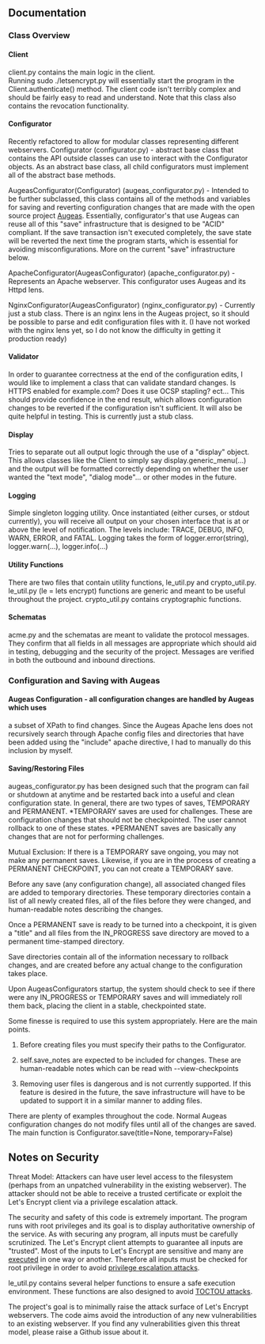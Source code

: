 ## Documentation

### Class Overview
#### Client
client.py contains the main logic in the client.  
Running sudo ./letsencrypt.py will essentially start the program in the Client.authenticate() method.  The client code isn't terribly complex and should be fairly easy to read and understand.  Note that this class also contains the revocation functionality.

#### Configurator
Recently refactored to allow for modular classes representing different webservers.
Configurator (configurator.py) - abstract base class that contains the API outside classes can use to interact with the Configurator objects. As an abstract base class, all child configurators must implement all of the abstract base methods.

AugeasConfigurator(Configurator) (augeas_configurator.py) - Intended to be further subclassed, this class contains all of the methods and variables for saving and reverting configuration changes that are made with the open source project [Augeas](http://augeas.net/).  Essentially, configurator's that use Augeas can reuse all of this "save" infrastructure that is designed to be "ACID" compliant.  If the save transaction isn't executed completely, the save state will be reverted the next time the program starts, which is essential for avoiding misconfigurations.  More on the current "save" infrastructure below.

ApacheConfigurator(AugeasConfigurator) (apache_configurator.py) - Represents an Apache webserver.  This configurator uses Augeas and its Httpd lens.

NginxConfigurator(AugeasConfigurator) (nginx_configurator.py) - Currently just a stub class.  There is an nginx lens in the Augeas project, so it should be possible to parse and edit configuration files with it.  (I have not worked with the nginx lens yet, so I do not know the difficulty in getting it production ready)

#### Validator
In order to guarantee correctness at the end of the configuration edits, I would like to implement a class that can validate standard changes.  Is HTTPS enabled for example.com?  Does it use OCSP stapling? ect...  This should provide confidence in the end result, which allows configuration changes to be reverted if the configuration isn't sufficient.  It will also be quite helpful in testing.  This is currently just a stub class.

#### Display
Tries to separate out all output logic through the use of a "display" object.  This allows classes like the Client to simply say display.generic_menu(...) and the output will be formatted correctly depending on whether the user wanted the "text mode", "dialog mode"... or other modes in the future.

#### Logging
Simple singleton logging utility. Once instantiated (either curses, or stdout currently), you will receive all output on your chosen interface that is at or above the level of notification.  The levels include: TRACE, DEBUG, INFO, WARN, ERROR, and FATAL.  Logging takes the form of logger.error(string), logger.warn(...), logger.info(...)

#### Utility Functions
There are two files that contain utility functions, le_util.py and crypto_util.py.
le_util.py (le = lets encrypt) functions are generic and meant to be useful throughout the project.
crypto_util.py contains cryptographic functions.

#### Schematas
acme.py and the schematas are meant to validate the protocol messages.  They confirm that all fields in all messages are appropriate which should aid in testing, debugging and the security of the project.  Messages are verified in both the outbound and inbound directions.


### Configuration and Saving with Augeas

#### Augeas Configuration - all configuration changes are handled by Augeas which uses
a subset of XPath to find changes.  Since the Augeas Apache lens does not
recursively search through Apache config files and directories that have
been added using the "include" apache directive, I had to manually do this
inclusion by myself.

#### Saving/Restoring Files
augeas_configurator.py has been designed such that the
program can fail or shutdown at anytime and be restarted back into a useful
and clean configuration state.
In general, there are two types of saves, TEMPORARY and PERMANENT.
*TEMPORARY saves are used for challenges.  These are configuration changes
that should not be checkpointed. The user cannot rollback to one of these
states.
*PERMANENT saves are basically any changes that are not for performing challenges.

Mutual Exclusion: If there is a TEMPORARY save ongoing, you may not make any
permanent saves. Likewise, if you are in the process of creating a PERMANENT
CHECKPOINT, you can not create a TEMPORARY save.

Before any save (any configuration change), all associated changed files are
added to temporary directories. These temporary directories contain a list of
all newly created files, all of the files before they were changed, and
human-readable notes describing the changes.

Once a PERMANENT save is ready to be turned into a checkpoint, it is given
a "title" and all files from the IN_PROGRESS save directory are moved to a
permanent time-stamped directory.

Save directories contain all of the information necessary to rollback changes,
and are created before any actual change to the configuration takes place.

Upon AugeasConfigurators startup, the system should check to see if there were any
IN_PROGRESS or TEMPORARY saves and will immediately roll them back,
placing the client in a stable, checkpointed state.

Some finesse is required to use this system appropriately.
Here are the main points.

1. Before creating files you must specify their paths to the Configurator.

2. self.save_notes are expected to be included for changes. These are
human-readable notes which can be read with --view-checkpoints

3. Removing user files is dangerous and is not currently supported.
If this feature is desired in the future, the save infrastructure will have to
be updated to support it in a similar manner to adding files.

There are plenty of examples throughout the code.
Normal Augeas configuration changes do not modify files until all of the
changes are saved.
The main function is Configurator.save(title=None, temporary=False)

## Notes on Security

Threat Model: Attackers can have user level access to the filesystem (perhaps from an unpatched vulnerability in the existing webserver).  The attacker should not be able to receive a trusted certificate or exploit the Let's Encrypt client via a privilege escalation attack.

The security and safety of this code is extremely important.  The program runs with root privileges and its goal is to display authoritative ownership of the service.  As with securing any program, all inputs must be carefully scrutinized.  The Let's Encrypt client attempts to guarantee all inputs are "trusted". Most of the inputs to Let's Encrypt are sensitive and many are [executed](http://olsner.se/2008/01/21/an-excursion-in-mod_rewrite/) in one way or another.  Therefore all inputs must be checked for root privilege in order to avoid [privilege escalation attacks](https://en.wikipedia.org/wiki/Privilege_escalation).  

le_util.py contains several helper functions to ensure a safe execution environment.  These functions are also designed to avoid [TOCTOU attacks](http://www.hpenterprisesecurity.com/vulncat/en/vulncat/cpp/file_access_race_condition.html).

The project's goal is to minimally raise the attack surface of Let's Encrypt webservers.  The code aims avoid the  introduction of any new vulnerabilities to an existing webserver.  If you find any vulnerabilities given this threat model, please raise a Github issue about it.